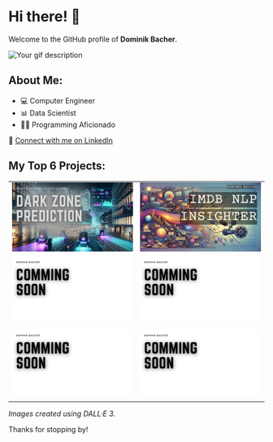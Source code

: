 # Hi there! :raised_hands:

Welcome to the GitHub profile of **Dominik Bacher**.

![Your gif description](path_to_your_gif.gif)

## About Me:
- :computer: Computer Engineer
- :bar_chart: Data Scientist
- :man_technologist: Programming Aficionado

🔗 [Connect with me on LinkedIn](https://www.linkedin.com/in/your-linkedin-username/)

## My Top 6 Projects:

<table cellspacing="0" cellpadding="0" border="0">
  <tr>
    <td><a href="https://github.com/dominik117/cortexia_darkzones_prediction", target="_blank"><img src="images/cortexia_darkzones_prediction/main.png" alt="Cortexia Darkzones P
    rediction"></a></td>
    <td><a href="https://github.com/dominik117/IMDb_NLP_Insighter", target="_blank"><img src="images/IMDb_NLP_Insighter/main.png" alt="IMDb NLP Insighter"></a></td>
  </tr>
  <tr>
    <td><a href="https://github.com/dominik117/", target="_blank"><img src="images/main.png" alt="Project 3"></a></td>
    <td><a href="https://github.com/dominik117/", target="_blank"><img src="images/main.png" alt="Project 4"></a></td>
  </tr>
  <tr>
    <td><a href="https://github.com/dominik117/", target="_blank"><img src="images/main.png" alt="Project 5"></a></td>
    <td><a href="https://github.com/dominik117/", target="_blank"><img src="images/main.png" alt="Project 6"></a></td>
  </tr>
</table>

_Images created using DALL·E 3._

Thanks for stopping by!
